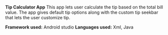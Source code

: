 
**Tip Calculator App**
This app lets user calculate the tip based on the total bill value. The app gives default tip options along with the custom tip seekbar that lets the user customize tip.

**Framework used:** Android studio 
**Languages used:** Xml, Java

